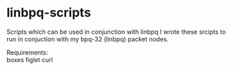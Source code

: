 # linbpq-scripts
Scripts which can be used in conjunction with linbpq
I wrote these srcipts to run in conjuction with my bpq-32 (linbpq) packet nodes. 

Requirements:  
              boxes
              figlet
              curl
              
